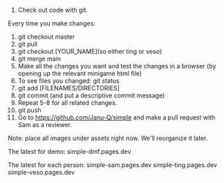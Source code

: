 1) Check out code with git.

Every time you make changes:
1) git checkout master
2) git pull
3) git checkout [YOUR_NAME](so either ting or veso)
4) git merge main
5) Make all the changes you want and test the changes in a browser (by opening up the relevant minigame html file)
6) To see files you changed: git status
7) git add [FILENAMES/DIRECTORIES]
8) git commit (and put a descriptive commit message)
9) Repeat 5-8 for all related changes.
10) git push
11) Go to https://github.com/Janu-Q/simple and make a pull request with Sam as a reviewer.

Note: place all images under assets right now. We'll reorganize it later.

The latest for demo:
simple-dmf.pages.dev

The latest for each person:
simple-sam.pages.dev
simple-ting.pages.dev
simple-veso.pages.dev
